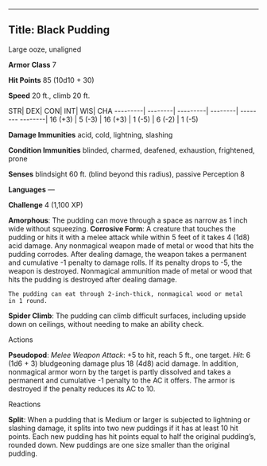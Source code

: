 -------------------------
Title: Black Pudding
-------------------------


Large ooze, unaligned

**Armor Class** 7

**Hit Points** 85 (10d10 + 30)

**Speed** 20 ft., climb 20 ft.

  STR|       DEX|      CON|       INT|      WIS|      CHA
  ---------| --------| ---------| --------| -------- --------|
   16 (+3)   | 5 (-3)   | 16 (+3)   | 1 (-5)   | 6 (-2)   | 1 (-5)

**Damage Immunities** acid, cold, lightning, slashing

**Condition Immunities** blinded, charmed, deafened, exhaustion,
frightened, prone

**Senses** blindsight 60 ft. (blind beyond this radius), passive
Perception 8

**Languages** —

**Challenge** 4 (1,100 XP)


**Amorphous**: The pudding can move through a space as narrow as 1
    inch wide without squeezing.
**Corrosive Form**: A creature that touches the pudding or hits it
    with a melee attack while within 5 feet of it takes 4 (1d8)
    acid damage. Any nonmagical weapon made of metal or wood that hits
    the pudding corrodes. After dealing damage, the weapon takes a
    permanent and cumulative -1 penalty to damage rolls. If its penalty
    drops to -5, the weapon is destroyed. Nonmagical ammunition made of
    metal or wood that hits the pudding is destroyed after dealing
    damage.

    The pudding can eat through 2-inch-thick, nonmagical wood or metal
    in 1 round.
**Spider Climb**: The pudding can climb difficult surfaces,
    including upside down on ceilings, without needing to make an
    ability check.


Actions

**Pseudopod**: *Melee Weapon Attack*: +5 to hit, reach 5 ft.,
    one target. *Hit*: 6 (1d6 + 3) bludgeoning damage plus 18 (4d8)
    acid damage. In addition, nonmagical armor worn by the target is
    partly dissolved and takes a permanent and cumulative -1 penalty to
    the AC it offers. The armor is destroyed if the penalty reduces its
    AC to 10.


Reactions

**Split**: When a pudding that is Medium or larger is subjected to
    lightning or slashing damage, it splits into two new puddings if it
    has at least 10 hit points. Each new pudding has hit points equal to
    half the original pudding’s, rounded down. New puddings are one size
    smaller than the original pudding.

